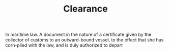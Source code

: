 ---
title: Clearance
letter: C
permalink: "/definitions/bld-clearance.html"
body: In maritime law. A document in the nature of a certificate given by the collector
  of customs to an outward-bound vessel, to the effect that she has corn-plied with
  the law, and is duly authorized to depart
published_at: '2018-07-07'
source: Black's Law Dictionary 2nd Ed (1910)
layout: post
---